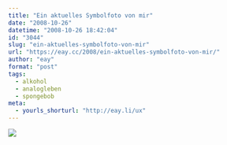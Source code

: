 ```yaml
---
title: "Ein aktuelles Symbolfoto von mir"
date: "2008-10-26"
datetime: "2008-10-26 18:42:04"
id: "3044"
slug: "ein-aktuelles-symbolfoto-von-mir"
url: "https://eay.cc/2008/ein-aktuelles-symbolfoto-von-mir/"
author: "eay"
format: "post"
tags:
  - alkohol
  - analogleben
  - spongebob
meta:
  - yourls_shorturl: "http://eay.li/ux"
---
```


![](/uploads/2008/drunkenbob.jpg)
